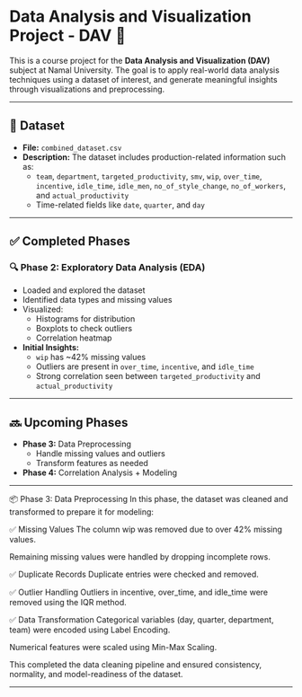 # Data Analysis and Visualization Project - DAV 🌟

This is a course project for the **Data Analysis and Visualization (DAV)** subject at Namal University. The goal is to apply real-world data analysis techniques using a dataset of interest, and generate meaningful insights through visualizations and preprocessing.

---

## 📁 Dataset

- **File:** `combined_dataset.csv`
- **Description:** The dataset includes production-related information such as:
  - `team`, `department`, `targeted_productivity`, `smv`, `wip`, `over_time`, `incentive`, `idle_time`, `idle_men`, `no_of_style_change`, `no_of_workers`, and `actual_productivity`
  - Time-related fields like `date`, `quarter`, and `day`

---

## ✅ Completed Phases

### 🔍 Phase 2: Exploratory Data Analysis (EDA)
- Loaded and explored the dataset
- Identified data types and missing values
- Visualized:
  - Histograms for distribution
  - Boxplots to check outliers
  - Correlation heatmap
- **Initial Insights:**
  - `wip` has ~42% missing values
  - Outliers are present in `over_time`, `incentive`, and `idle_time`
  - Strong correlation seen between `targeted_productivity` and `actual_productivity`

---

## 🔜 Upcoming Phases

- **Phase 3:** Data Preprocessing
  - Handle missing values and outliers
  - Transform features as needed
- **Phase 4:** Correlation Analysis + Modeling

---

📦 Phase 3: Data Preprocessing
In this phase, the dataset was cleaned and transformed to prepare it for modeling:

✅ Missing Values
The column wip was removed due to over 42% missing values.

Remaining missing values were handled by dropping incomplete rows.

✅ Duplicate Records
Duplicate entries were checked and removed.

✅ Outlier Handling
Outliers in incentive, over_time, and idle_time were removed using the IQR method.

✅ Data Transformation
Categorical variables (day, quarter, department, team) were encoded using Label Encoding.

Numerical features were scaled using Min-Max Scaling.

This completed the data cleaning pipeline and ensured consistency, normality, and model-readiness of the dataset.

---